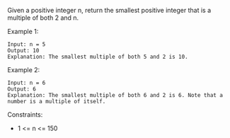 Given a positive integer n, return the smallest positive integer that is a multiple of both 2 and n.
 
Example 1:
```
Input: n = 5
Output: 10
Explanation: The smallest multiple of both 5 and 2 is 10.
```
Example 2:
```
Input: n = 6
Output: 6
Explanation: The smallest multiple of both 6 and 2 is 6. Note that a number is a multiple of itself.
 ```

Constraints:
* 1 <= n <= 150